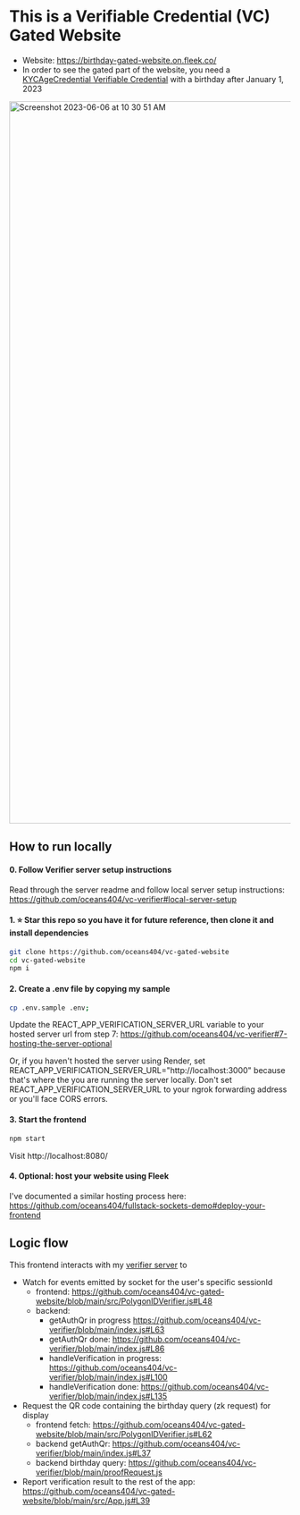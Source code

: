 # This is a Verifiable Credential (VC) Gated Website

- Website: https://birthday-gated-website.on.fleek.co/
- In order to see the gated part of the website, you need a [KYCAgeCredential Verifiable Credential](https://www.notion.so/oceans404/How-to-get-a-KYCAgeCredential-Verifiable-Credential-f3d34e7c98ec4147b6b2fae79066c4f6?pvs=4) with a birthday after January 1, 2023

<img width="1292" alt="Screenshot 2023-06-06 at 10 30 51 AM" src="https://github.com/oceans404/vc-gated-website/assets/91382964/53fe84f1-18ae-4050-9517-5e54ec1de982">

## How to run locally


#### 0. Follow Verifier server setup instructions

Read through the server readme and follow local server setup instructions: 
https://github.com/oceans404/vc-verifier#local-server-setup

#### 1. ⭐ Star this repo so you have it for future reference, then clone it and install dependencies

```bash
git clone https://github.com/oceans404/vc-gated-website
cd vc-gated-website
npm i
```

#### 2. Create a .env file by copying my sample

```bash
cp .env.sample .env;
```

Update the REACT_APP_VERIFICATION_SERVER_URL variable to your hosted server url from step 7: https://github.com/oceans404/vc-verifier#7-hosting-the-server-optional

Or, if you haven't hosted the server using Render, set REACT_APP_VERIFICATION_SERVER_URL="http://localhost:3000" because that's where the you are running the server locally. Don't set REACT_APP_VERIFICATION_SERVER_URL to your ngrok forwarding address or you'll face CORS errors.


#### 3. Start the frontend

```bash
npm start
```

Visit http://localhost:8080/


#### 4. Optional: host your website using Fleek

I've documented a similar hosting process here: https://github.com/oceans404/fullstack-sockets-demo#deploy-your-frontend


## Logic flow

This frontend interacts with my [verifier server](https://github.com/oceans404/vc-verifier) to
- Watch for events emitted by socket for the user's specific sessionId
  - frontend: https://github.com/oceans404/vc-gated-website/blob/main/src/PolygonIDVerifier.js#L48
  - backend:   
    - getAuthQr in progress https://github.com/oceans404/vc-verifier/blob/main/index.js#L63 
    - getAuthQr done: https://github.com/oceans404/vc-verifier/blob/main/index.js#L86
    - handleVerification in progress: https://github.com/oceans404/vc-verifier/blob/main/index.js#L100
    - handleVerification done: https://github.com/oceans404/vc-verifier/blob/main/index.js#L135
- Request the QR code containing the birthday query (zk request) for display
  - frontend fetch: https://github.com/oceans404/vc-gated-website/blob/main/src/PolygonIDVerifier.js#L62
  - backend getAuthQr: https://github.com/oceans404/vc-verifier/blob/main/index.js#L37
  - backend birthday query: https://github.com/oceans404/vc-verifier/blob/main/proofRequest.js
- Report verification result to the rest of the app: https://github.com/oceans404/vc-gated-website/blob/main/src/App.js#L39
